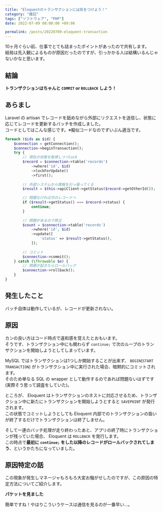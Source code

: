 ```yaml
---
title: "Eloquentのトランザクションには気をつけよう！"
category: "雑記"
tags: ["ソフトウェア", "PHP"]
date: 2022-07-09 00:00:00 +09:00

permalink: /posts/20220709-eloquent-transaction
---
```


10ヶ月ぐらい前、仕事でとても詰まったポイントがあったので共有します。  
結局は先入観によるものが原因だったのですが、引っかかる人は結構いるんじゃないかなと思います。

## 結論

**トランザクションはちゃんと `COMMIT` or `ROLLBACK` しよう！**

## あらまし

Laravel の artisan でレコードを舐めながら外部にリクエストを送信し、状態に応じてレコードを更新するバッチを作成しました。  
コードとしてはこんな感じです。※擬似コードなのでずいぶん適当です。

```php
foreach ($ids as $id) {
    $connection = getConnection();
    $connection->beginTransaction();
    try {
        // 現在の状態を取得しつつlock
        $record = $connection->table('records')
            ->where('id', $id)
            ->lockForUpdate()
            ->first();
        
        // 外部システムから情報を引っ張ってくる
        $result = $this->apiClient->getStatus($record->getOtherId());

        // 問題なければ次のレコードへ
        if ($result->getStatus() === $record->status) {
            continue;
        }
        
        // 問題があるので修正
        $count = $connection->table('records')
            ->where('id', $id)
            ->update([
                'status' => $result->getStatus(),
            ]);
        
        // コミット
        $connection->commit();
    } catch (\Throwable $e) {
        // 問題が起きたらロールバック
        $connection->rollback();
    }
}
```

## 発生したこと

バッチ自体は動作しているが、レコードが更新されない。

## 原因

カンの良い方はコード時点で違和感を覚えたとおもいます。  
そうです、トランザクション中にも関わらず `continue;` で次のループのトランザクションを開始しようとしてしまっています。

MySQL ではトランザクションは1つしか開始することが出来ず、 `BEGIN`(`START TRANSACTION`) がトランザクション中に実行された場合、暗黙的にコミットされます。  
そのため単なる SQL の wrapper として動作するのであれば問題ないはずです(実際そう思って調査をしていた)。

ところが、 Eloquent はトランザクションのネストに対応させるため、トランザクション中に新たにトランザクションを開始しようとすると `SAVEPOINT` が発行されます。  
この状態でコミットしようとしても Eloquent 内部でのトランザクションの扱いが終了するだけでトランザクションは終了しません。

そして一連のバッチ処理が走り終わったあと、アプリの終了時にトランザクションが残っていた場合、 Eloquent は `ROLLBACK` を発行します。  
この時点で**最初に `continue;` をした以降のレコードがロールバックされてしまう**、というかたちになっていました。

## 原因特定の話

この現象が発生しマネージャもろもろ大変お騒がせしたのですが、この原因の特定方法についてご紹介します。

**パケットを見ました**

簡単ですね！やはりこういうケースは通信を見るのが一番早い…。

